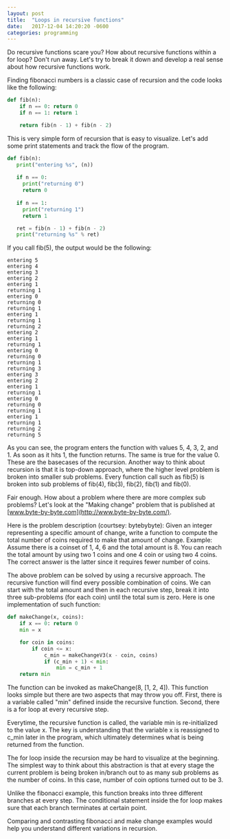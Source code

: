 ```yaml
---
layout: post
title:  "Loops in recursive functions"
date:   2017-12-04 14:20:20 -0600
categories: programming
---
```


Do recursive functions scare you? How about recursive functions within a for loop? Don't run away. Let's try to break it down and develop a real sense about how recursive functions work.

Finding fibonacci numbers is a classic case of recursion and the code looks like the following:

```python
def fib(n):
    if n == 0: return 0
    if n == 1: return 1

    return fib(n - 1) + fib(n - 2) 
 ```
 This is very simple form of recursion that is easy to visualize. Let's add some print statements and track the flow of the program.
 
 ```python
def fib(n):
    print("entering %s", (n))
    
    if n == 0: 
      print("returning 0")
      return 0
      
    if n == 1: 
      print("returning 1")
      return 1

    ret = fib(n - 1) + fib(n - 2) 
    print("returning %s" % ret)
 ```
 If you call fib(5), the output would be the following:
 ```
entering 5 
entering 4 
entering 3 
entering 2 
entering 1 
returning 1
entering 0 
returning 0
returning 1 
entering 1 
returning 1
returning 2 
entering 2 
entering 1 
returning 1
entering 0 
returning 0
returning 1 
returning 3 
entering 3 
entering 2 
entering 1 
returning 1
entering 0 
returning 0
returning 1 
entering 1 
returning 1
returning 2 
returning 5
```
As you can see, the program enters the function with values 5, 4, 3, 2, and 1. As soon as it hits 1, the function returns. The same is true for the value 0. These are the basecases of the recursion. Another way to think about recursion is that it is top-down approach, where the higher level problem is broken into smaller sub problems. Every function call such as fib(5) is broken into sub problems of fib(4), fib(3), fib(2), fib(1) and fib(0).

Fair enough. How about a problem where there are more complex sub problems? Let's look at the "Making change" problem that is published at [www.byte-by-byte.com](http://www.byte-by-byte.com/).

Here is the problem description (courtsey: bytebybyte): Given an integer representing a specific amount of change, write a function to compute the total number of coins required to make that amount of change. Example: Assume there is a coinset of  1, 4, 6 and the total amount is 8. You can reach the total amount by using two 1 coins and one 4 coin or using two 4 coins. The correct answer is the latter since it requires fewer number of coins.

The above problem can be solved by using a recursive approach. The recursive function will find every possible combination of coins. We can start with the total amount and then in each recursive step, break it into three sub-problems (for each coin) until the total sum is zero. Here is one implementation of such function:

```python
def makeChange(x, coins):
    if x == 0: return 0
    min = x

    for coin in coins:
        if coin <= x:
            c_min = makeChangeV3(x - coin, coins)
            if (c_min + 1) < min:
                min = c_min + 1
    return min
```
The function can be invoked as makeChange(8, [1, 2, 4]). This function looks simple but there are two aspects that may throw you off. First, there is a variable called "min" defined inside the recursive function. Second, there is a for loop at every recursive step.

Everytime, the recursive function is called, the variable min is re-initialized to the value x. The key is understanding that the variable x is reassigned to c_min later in the program, which ultimately determines what is being returned from the function.

The for loop inside the recursion may be hard to visualize at the beginning. The simplest way to think about this abstraction is that at every stage the current problem is being broken in/branch out to as many sub problems as the number of coins. In this case, number of coin options turned out to be 3.

Unlike the fibonacci example, this function breaks into three different branches at every step. The conditional statement inside the for loop makes sure that each branch terminates at certain point.

Comparing and contrasting fibonacci and make change examples would help you understand different variations in recursion.


